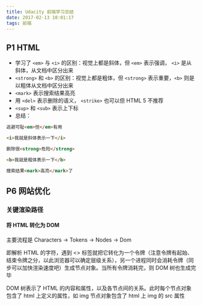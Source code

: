 ```yaml
---
title: Udacity 前端学习总结
date: 2017-02-13 18:01:17
tags: 前端
---
```


## P1 HTML
* 学习了 `<em>` 与 `<i>` 的区别：视觉上都是斜体，但 `<em>` 表示强调， `<i>` 是从斜体，从文档中区分出来
* `<strong>` 和 `<b>` 的区别：视觉上都是粗体，但 `<strong>` 表示重要，`<b>` 则是以粗体从文档中区分出来
* `<mark>` 表示搜索结果高亮
* 用 `<del>` 表示删除的语义， `<strike>` 也可以但 HTML 5 不推荐
* `<sup>` 和 `<sub>` 表示上下标
* 总结：
``` html
逃避可耻<em>但</em>有用

<i>我就是斜体表示一下</i>

删除很<strong>危险</strong>

<b>我就是粗体表示一下</b>

搜索结果<mark>高亮</mark>了
```

## P6 网站优化
### 关键渲染路径
#### 将 HTML 转化为 DOM
主要流程是 Characters -> Tokens -> Nodes -> Dom

即解析 HTML 的字符，遇到 <> 标签就把它转化为一个令牌（注意令牌有起始、结束令牌之分，以此浏览器可以确定层级关系），另一个进程同时会消耗令牌（同步可以加快渲染速度吧）生成节点对象。当所有令牌消耗完，则 DOM 树也生成完毕

DOM 树表示了 HTML 的内容和属性，以及各节点间的关系。此时每个节点对象包含了 html 上定义的属性，如 img 节点对象包含了 html 上 img 的 src 属性
